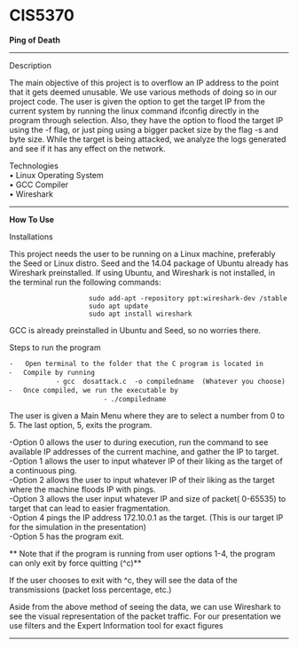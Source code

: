 # CIS5370
<b>Ping of Death</b> 

______________________________________________________________________________________

Description

The main objective of this project is to overflow an IP address to the point that it gets deemed unusable. We use various methods of doing so in our project code. The user is given the option to get the target IP from the current system by running the linux command ifconfig directly in the program through selection. Also, they have the option to flood the target IP using the -f flag, or just ping using a bigger packet size by the flag -s and byte size.  While the target is being attacked, we analyze the logs generated and see if it has any effect on the network.

Technologies
<br>
	•		Linux Operating System 
	<br>
	•	           GCC Compiler
	<br>
	•	           Wireshark 

______________________________________________________________________________________

<b>How To Use</b>

Installations

This project needs the user to be running on a Linux machine, preferably the Seed or Linux distro. Seed and the 14.04 package of Ubuntu already has Wireshark preinstalled. If using Ubuntu, and Wireshark is not installed, in the terminal run the following commands:

						sudo add-apt -repository ppt:wireshark-dev /stable
						sudo apt update
						sudo apt install wireshark 

GCC is already preinstalled in Ubuntu and Seed, so no worries there.

Steps to run the program 


	-	Open terminal to the folder that the C program is located in
	⁃	Compile by running
				⁃ gcc  dosattack.c  -o compiledname  (Whatever you choose)
	⁃	Once compiled, we run the executable by
	                        ⁃ ./compiledname

The user is given a Main Menu where they are to select a number from 0 to 5. The last option, 5, exits the program.
	
-Option 0 allows the user to during execution, run the command to see available IP addresses of the current machine, and gather the IP to target.
<br>
-Option 1 allows the user to input whatever IP of their liking as the target of a continuous ping.
<br>
-Option 2 allows the user to input whatever IP of their liking as the target where the machine floods IP with pings.
<br>
-Option 3 allows the user input whatever IP and size of packet( 0-65535) to target that can lead to easier fragmentation.
<br>
-Option 4 pings the IP address 172.10.0.1 as the target. (This is our target IP for the simulation in the presentation)
<br>
-Option 5 has the program exit.

** Note that if the program is running from user options 1-4, the program can only exit by force quitting (^c)**

If the user chooses to exit with  ^c,  they will see the data of the transmissions (packet loss percentage, etc.)

Aside from the above method of seeing the data, we can use Wireshark to see the visual representation of the packet traffic.  For our presentation we use filters and the Expert Information tool for exact figures

___________________________________________________________________________________________




